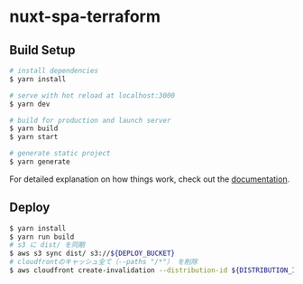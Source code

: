 # nuxt-spa-terraform

## Build Setup

```bash
# install dependencies
$ yarn install

# serve with hot reload at localhost:3000
$ yarn dev

# build for production and launch server
$ yarn build
$ yarn start

# generate static project
$ yarn generate
```

For detailed explanation on how things work, check out the [documentation](https://nuxtjs.org).

## Deploy

```sh
$ yarn install
$ yarn run build
# s3 に dist/ を同期
$ aws s3 sync dist/ s3://${DEPLOY_BUCKET}
# cloudfrontのキャッシュ全て（--paths "/*"） を削除
$ aws cloudfront create-invalidation --distribution-id ${DISTRIBUTION_ID} --paths "/*" --region ap-northeast-1
```

